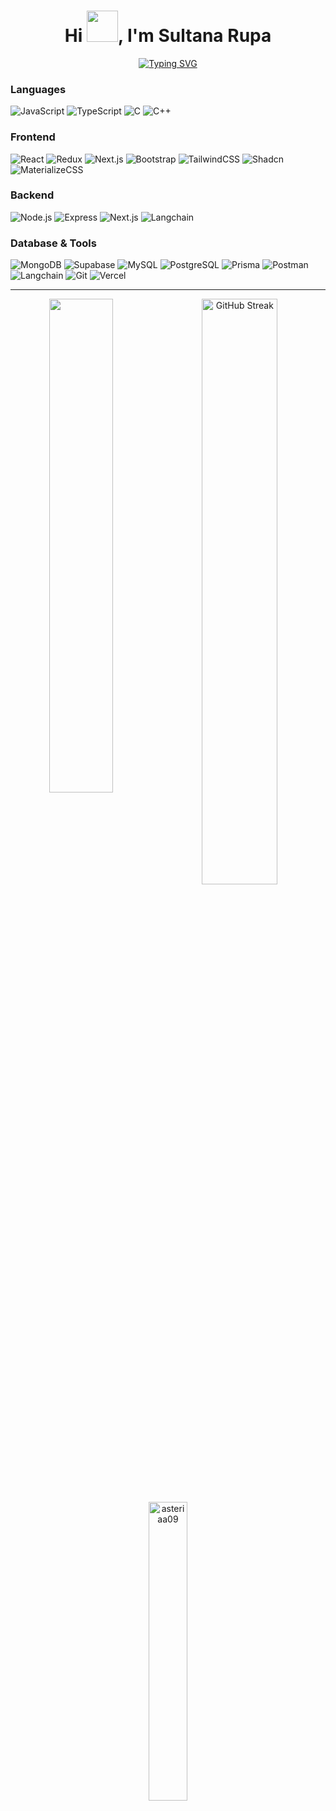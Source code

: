 <h1 align="center">Hi <img src="https://media.giphy.com/media/mGcNjsfWAjY5AEZNw6/giphy.gif" width="50">, I'm Sultana Rupa</h1>
<p align="center">
<a href="https://git.io/typing-svg"><img src="https://readme-typing-svg.herokuapp.com?font=Fira+Code&weight=700&size=24&pause=1000&color=f39c12&center=true&vCenter=true&width=435&lines=Full+Stack+Developer;3years%2B+Coding+Experience" alt="Typing SVG" /></a>
</p>

### Languages
<p>
	    <img alt="JavaScript" src="https://img.shields.io/badge/-JavaScript-F7DF1E?style=flat-square&logo=javascript&logoColor=black" />
    <img alt="TypeScript" src="https://img.shields.io/badge/-TypeScript-007ACC?style=flat-square&logo=typescript&logoColor=white" />
    <img alt="C" src="https://img.shields.io/badge/-C-A8B9CC?style=flat-square&logo=c&logoColor=white" />
    <img alt="C++" src="https://img.shields.io/badge/-C++-00599C?style=flat-square&logo=cplusplus&logoColor=white" />
</p>

### Frontend
<p>
<img alt="React" src="https://img.shields.io/badge/-React-61DAFB?style=flat-square&logo=react&logoColor=black" />
	    <img alt="Redux" src="https://img.shields.io/badge/-Redux-764ABC?style=flat-square&logo=redux&logoColor=white" />
  <img alt="Next.js" src="https://img.shields.io/badge/-Next.js-000000?style=flat-square&logo=next.js&logoColor=white" />
    <img alt="Bootstrap" src="https://img.shields.io/badge/-Bootstrap-7952B3?style=flat-square&logo=bootstrap&logoColor=white" />
    <img alt="TailwindCSS" src="https://img.shields.io/badge/-TailwindCSS-38B2AC?style=flat-square&logo=tailwind-css&logoColor=white" />
    <img alt="Shadcn" src="https://img.shields.io/badge/-Shadcn-151515?style=flat-square&logo=react&logoColor=white" />
    <img alt="MaterializeCSS" src="https://img.shields.io/badge/-MaterializeCSS-EE6E73?style=flat-square&logo=google&logoColor=white" />

</p>

### Backend
<p>
    <img alt="Node.js" src="https://img.shields.io/badge/-Node.js-339933?style=flat-square&logo=node.js&logoColor=white" />
    <img alt="Express" src="https://img.shields.io/badge/-Express-000000?style=flat-square&logo=express&logoColor=white" />
	  <img alt="Next.js" src="https://img.shields.io/badge/-Next.js-000000?style=flat-square&logo=next.js&logoColor=white" />
	<img alt="Langchain" src="https://img.shields.io/badge/-LangChain-000000?style=flat-square&logo=langchain&logoColor=white" />
</p>

### Database & Tools
<p>
    <img alt="MongoDB" src="https://img.shields.io/badge/-MongoDB-47A248?style=flat-square&logo=mongodb&logoColor=white" />
	 <img alt="Supabase" src="https://img.shields.io/badge/-Supabase-000000?style=flat-square&logo=Supabase&logoColor=white" />
    <img alt="MySQL" src="https://img.shields.io/badge/-MySQL-4479A1?style=flat-square&logo=mysql&logoColor=white" />
    <img alt="PostgreSQL" src="https://img.shields.io/badge/-PostgreSQL-336791?style=flat-square&logo=postgresql&logoColor=white" />
    <img alt="Prisma" src="https://img.shields.io/badge/-Prisma-2D3748?style=flat-square&logo=prisma&logoColor=white" />
	<img alt="Postman" src="https://img.shields.io/badge/-Postman-FF6C37?style=flat-square&logo=postman&logoColor=white" />
    <img alt="Langchain" src="https://img.shields.io/badge/-LangChain-000000?style=flat-square&logo=langchain&logoColor=white" />
    <img alt="Git" src="https://img.shields.io/badge/-Git-F05032?style=flat-square&logo=git&logoColor=white" />
    <img alt="Vercel" src="https://img.shields.io/badge/-Vercel-000000?style=flat-square&logo=vercel&logoColor=white" />
</p>

---
<p align="center" width="100%">
  <img align="left" src="https://github-readme-stats.vercel.app/api?username=AsTeriaa09&theme=dark&hide_border=false&include_all_commits=true&count_private=true" width="45%">
</p>
<p align="center" width="100%">
  <a href="https://git.io/streak-stats"><img src="https://github-readme-streak-stats.herokuapp.com?user=AsTeriaa09&theme=dark" alt="GitHub Streak" width="49%" /></a>
</p>
<div align="center" width="100%">
    <p><img align="center" src="https://github-readme-stats.vercel.app/api/top-langs?username=asteriaa09&show_icons=true&locale=en&&theme=dark&layout=compact" alt="asteriaa09" width="35%" /></p>

</div>


	


